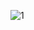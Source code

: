 ![1](https://github.com/cyber-robot1/Mastering-4-critical-SKILLS-using-CPP-17-course/assets/76911827/87b652cf-8848-4dde-bcc4-bacd291842cc)
